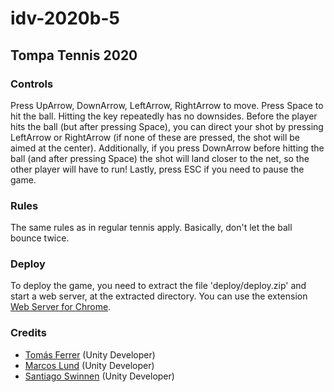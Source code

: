 # idv-2020b-5

## Tompa Tennis 2020

### Controls

Press UpArrow, DownArrow, LeftArrow, RightArrow to move.
Press Space to hit the ball. Hitting the key repeatedly has no downsides.
Before the player hits the ball (but after pressing Space), you can direct your shot by pressing LeftArrow or RightArrow (if none of these are pressed, the shot will be aimed at the center).
Additionally, if you press DownArrow before hitting the ball (and after pressing Space) the shot will land closer to the net, so the other player will have to run!
Lastly, press ESC if you need to pause the game.

### Rules
The same rules as in regular tennis apply. Basically, don't let the ball bounce twice.

### Deploy
To deploy the game, you need to extract the file 'deploy/deploy.zip' and start a web server, at the extracted directory. You can use the extension [Web Server for Chrome](https://chrome.google.com/webstore/detail/web-server-for-chrome/ofhbbkphhbklhfoeikjpcbhemlocgigb/related).

### Credits

- [Tomás Ferrer](https://github.com/tferrerITBA) (Unity Developer)
- [Marcos Lund](https://github.com/marcoslund) (Unity Developer)
- [Santiago Swinnen](https://github.com/santiagoswinnen) (Unity Developer)
